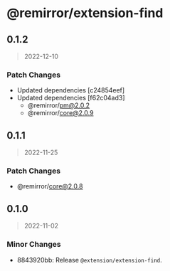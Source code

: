 # @remirror/extension-find

## 0.1.2

> 2022-12-10

### Patch Changes

- Updated dependencies [c24854eef]
- Updated dependencies [f62c04ad3]
  - @remirror/pm@2.0.2
  - @remirror/core@2.0.9

## 0.1.1

> 2022-11-25

### Patch Changes

- @remirror/core@2.0.8

## 0.1.0

> 2022-11-02

### Minor Changes

- 8843920bb: Release `@extension/extension-find`.
